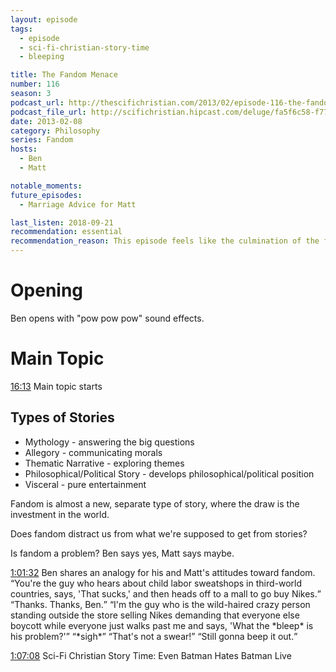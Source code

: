 ```yaml
---
layout: episode
tags:
  - episode
  - sci-fi-christian-story-time
  - bleeping

title: The Fandom Menace
number: 116
season: 3
podcast_url: http://thescifichristian.com/2013/02/episode-116-the-fandom-menace/
podcast_file_url: http://scifichristian.hipcast.com/deluge/fa5f6c58-f778-d6e8-6933-def67522c726.mp3
date: 2013-02-08
category: Philosophy
series: Fandom
hosts:
  - Ben
  - Matt

notable_moments:
future_episodes:
  - Marriage Advice for Matt

last_listen: 2018-09-21
recommendation: essential
recommendation_reason: This episode feels like the culmination of the first couple years of the show, while also being the start to one of the show's best series.
---
```

# Opening
Ben opens with "pow pow pow" sound effects.



# Main Topic
<a class="timestamp tag is-medium is-rounded is-primary" href="http://scifichristian.hipcast.com/deluge/fa5f6c58-f778-d6e8-6933-def67522c726.mp3#t=00:16:13">16:13</a> Main topic starts

## Types of Stories
- Mythology - answering the big questions
- Allegory - communicating morals
- Thematic Narrative - exploring themes
- Philosophical/Political Story - develops philosophical/political position
- Visceral - pure entertainment

Fandom is almost a new, separate type of story, where the draw is the investment in the world.

Does fandom distract us from what we're supposed to get from stories?

Is fandom a problem? Ben says yes, Matt says maybe.

<div class="quote">
  <a class="timestamp tag is-medium is-rounded is-primary" href="http://scifichristian.hipcast.com/deluge/fa5f6c58-f778-d6e8-6933-def67522c726.mp3#t=01:06:30">1:01:32</a>
  <span class="quote-context is-size-6">Ben shares an analogy for his and Matt's attitudes toward fandom.</span>
  <q class="ben">You're the guy who hears about child labor sweatshops in third-world countries, says, 'That sucks,' and then heads off to a mall to go buy Nikes.</q>
  <q class="matt">Thanks. Thanks, Ben.</q>
  <q class="ben">I'm the guy who is the wild-haired crazy person standing outside the store selling Nikes demanding that everyone else boycott while everyone just walks past me and says, 'What the *bleep* is his problem?'</q>
  <q class="matt">*sigh*</q>
  <q class="ben">That's not a swear!</q>
  <q class="matt">Still gonna beep it out.</q>
</div>

<a class="timestamp tag is-medium is-rounded is-primary" href="http://scifichristian.hipcast.com/deluge/fa5f6c58-f778-d6e8-6933-def67522c726.mp3#t=01:07:08">1:07:08</a> Sci-Fi Christian Story Time: Even Batman Hates Batman Live